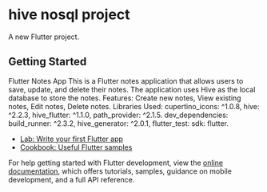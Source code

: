 # hive nosql project

A new Flutter project.

## Getting Started

Flutter Notes App This is a Flutter notes application that allows users to save, update, and delete their notes.
The application uses Hive as the local database to store the notes. 
Features: Create new notes, View existing notes, Edit notes, Delete notes. 
Libraries Used: cupertino_icons: ^1.0.8, hive: ^2.2.3, hive_flutter: ^1.1.0, 
path_provider: ^2.1.5. dev_dependencies: build_runner: ^2.3.2, hive_generator: ^2.0.1, flutter_test: sdk: flutter.

- [Lab: Write your first Flutter app](https://docs.flutter.dev/get-started/codelab)
- [Cookbook: Useful Flutter samples](https://docs.flutter.dev/cookbook)

For help getting started with Flutter development, view the
[online documentation](https://docs.flutter.dev/), which offers tutorials,
samples, guidance on mobile development, and a full API reference.
